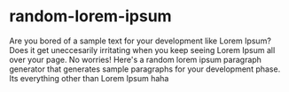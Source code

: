 # random-lorem-ipsum
Are you bored of a sample text for your development like Lorem Ipsum? Does it get uneccesarily irritating when you keep seeing Lorem Ipsum all over your page. No worries! Here's a random lorem ipsum paragraph generator that generates sample paragraphs for your development phase. Its everything other than Lorem Ipsum haha
